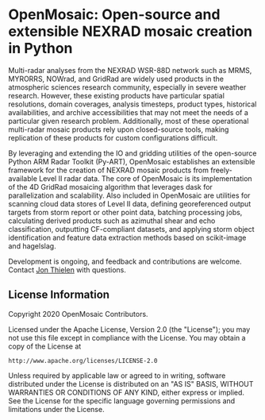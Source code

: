 # OpenMosaic: Open-source and extensible NEXRAD mosaic creation in Python

Multi-radar analyses from the NEXRAD WSR-88D network such as MRMS, MYRORRS, NOWrad, and GridRad are widely used products in the atmospheric sciences research community, especially in severe weather research. However, these existing products have particular spatial resolutions, domain coverages, analysis timesteps, product types, historical availabilities, and archive accessibilities that may not meet the needs of a particular given research problem. Additionally, most of these operational multi-radar mosaic products rely upon closed-source tools, making replication of these products for custom configurations difficult.

By leveraging and extending the IO and gridding utilities of the open-source Python ARM Radar Toolkit (Py-ART), OpenMosaic establishes an extensible framework for the creation of NEXRAD mosaic products from freely-available Level II radar data. The core of OpenMosaic is its implementation of the 4D GridRad mosaicing algorithm that leverages dask for parallelization and scalability. Also included in OpenMosaic are utilities for scanning cloud data stores of Level II data, defining georeferenced output targets from storm report or other point data, batching processing jobs, calculating derived products such as azimuthal shear and echo classification, outputting CF-compliant datasets, and applying storm object identification and feature data extraction methods based on scikit-image and hagelslag.

Development is ongoing, and feedback and contributions are welcome. Contact [Jon Thielen](https://github.com/jthielen) with questions.

## License Information

Copyright 2020 OpenMosaic Contributors.

Licensed under the Apache License, Version 2.0 (the "License");
you may not use this file except in compliance with the License.
You may obtain a copy of the License at

    http://www.apache.org/licenses/LICENSE-2.0

Unless required by applicable law or agreed to in writing, software
distributed under the License is distributed on an "AS IS" BASIS,
WITHOUT WARRANTIES OR CONDITIONS OF ANY KIND, either express or implied.
See the License for the specific language governing permissions and
limitations under the License.
